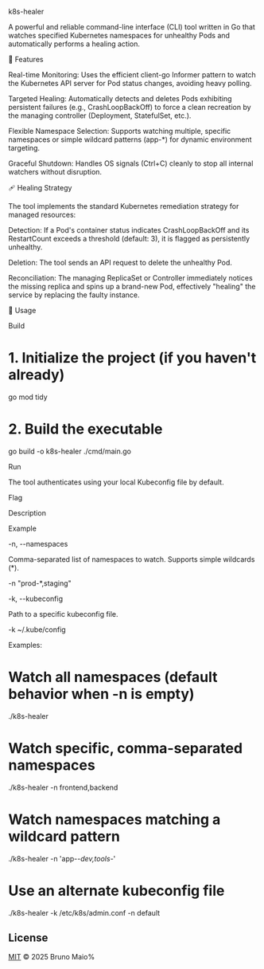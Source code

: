 k8s-healer

A powerful and reliable command-line interface (CLI) tool written in Go that watches specified Kubernetes namespaces for unhealthy Pods and automatically performs a healing action.

🌟 Features

Real-time Monitoring: Uses the efficient client-go Informer pattern to watch the Kubernetes API server for Pod status changes, avoiding heavy polling.

Targeted Healing: Automatically detects and deletes Pods exhibiting persistent failures (e.g., CrashLoopBackOff) to force a clean recreation by the managing controller (Deployment, StatefulSet, etc.).

Flexible Namespace Selection: Supports watching multiple, specific namespaces or simple wildcard patterns (app-*) for dynamic environment targeting.

Graceful Shutdown: Handles OS signals (Ctrl+C) cleanly to stop all internal watchers without disruption.

🩹 Healing Strategy

The tool implements the standard Kubernetes remediation strategy for managed resources:

Detection: If a Pod's container status indicates CrashLoopBackOff and its RestartCount exceeds a threshold (default: 3), it is flagged as persistently unhealthy.

Deletion: The tool sends an API request to delete the unhealthy Pod.

Reconciliation: The managing ReplicaSet or Controller immediately notices the missing replica and spins up a brand-new Pod, effectively "healing" the service by replacing the faulty instance.

🚀 Usage

Build

# 1. Initialize the project (if you haven't already)
go mod tidy

# 2. Build the executable
go build -o k8s-healer ./cmd/main.go


Run

The tool authenticates using your local Kubeconfig file by default.

Flag

Description

Example

-n, --namespaces

Comma-separated list of namespaces to watch. Supports simple wildcards (*).

-n "prod-*,staging"

-k, --kubeconfig

Path to a specific kubeconfig file.

-k ~/.kube/config

Examples:

# Watch all namespaces (default behavior when -n is empty)
./k8s-healer

# Watch specific, comma-separated namespaces
./k8s-healer -n frontend,backend

# Watch namespaces matching a wildcard pattern
./k8s-healer -n 'app-*-dev,tools-*'

# Use an alternate kubeconfig file
./k8s-healer -k /etc/k8s/admin.conf -n default

## License

[MIT](./LICENSE) © 2025 Bruno Maio%  